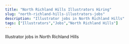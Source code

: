 ```yaml
---
title: "North Richland Hills Illustrators Hiring"
slug: "north-richland-hills-illustrators-jobs"
description: "Illustrator jobs in North Richland Hills"
tags: ["Illustrators","Jobs","North Richland Hills"]
---
```


Illustrator jobs in North Richland Hills
